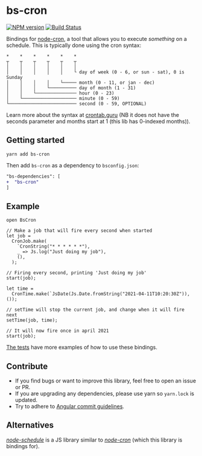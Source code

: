 # bs-cron

[![NPM version](http://img.shields.io/npm/v/bs-cron.svg)](https://www.npmjs.org/package/bs-cron)
[![Build Status](https://travis-ci.org/mikaello/bs-node-cron.svg?branch=master)](https://travis-ci.org/mikaello/bs-node-cron)

Bindings for [node-cron](https://github.com/kelektiv/node-cron), a tool that allows you to execute _something_ on a schedule. This is typically done using the cron syntax:

```
*    *    *    *    *    *
┬    ┬    ┬    ┬    ┬    ┬
│    │    │    │    │    │
│    │    │    │    │    └ day of week (0 - 6, or sun - sat), 0 is Sunday
│    │    │    │    └───── month (0 - 11, or jan - dec)
│    │    │    └────────── day of month (1 - 31)
│    │    └─────────────── hour (0 - 23)
│    └──────────────────── minute (0 - 59)
└───────────────────────── second (0 - 59, OPTIONAL)
```

Learn more about the syntax at [crontab.guru](https://crontab.guru/) (NB it does not have the seconds parameter and months start at 1 (this lib has 0-indexed months)).

## Getting started

```
yarn add bs-cron
```

Then add `bs-cron` as a dependency to `bsconfig.json`:

```diff
"bs-dependencies": [
+  "bs-cron"
]
```

## Example

```reason
open BsCron

// Make a job that will fire every second when started
let job =
  CronJob.make(
    `CronString("* * * * * *"),
    _ => Js.log("Just doing my job"),
    (),
  );

// Firing every second, printing 'Just doing my job'
start(job);

let time =
  CronTime.make(`JsDate(Js.Date.fromString("2021-04-11T10:20:30Z")), ());

// setTime will stop the current job, and change when it will fire next
setTime(job, time);

// It will now fire once in april 2021
start(job);
```

[The tests](https://github.com/mikaello/bs-node-cron/tree/master/__tests__) have more examples of how to use these bindings.


## Contribute

- If you find bugs or want to improve this library, feel free to open an issue or PR.
- If you are upgrading any dependencies, please use yarn so `yarn.lock` is updated.
- Try to adhere to [Angular commit guidelines](https://github.com/angular/angular.js/blob/master/DEVELOPERS.md#-git-commit-guideline).

## Alternatives

[_node-schedule_](https://github.com/node-schedule/node-schedule) is a JS library similar to [_node-cron_](https://github.com/kelektiv/node-cron) (which this library is bindings for).
